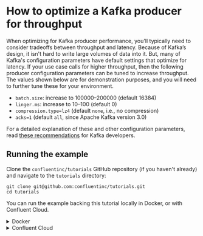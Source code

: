 <!-- title: How to optimize a Kafka producer for throughput -->
<!-- description: In this tutorial, learn how to optimize a Kafka producer for throughput, with step-by-step instructions and supporting code. -->

# How to optimize a Kafka producer for throughput

When optimizing for Kafka producer performance, you'll typically need to consider tradeoffs between throughput and latency. Because of Kafka’s design, 
it isn't hard to write large volumes of data into it. But, many of Kafka's configuration parameters have default settings that optimize for latency. 
If your use case calls for higher throughput, then the following producer configuration parameters can be tuned to increase throughput. The values shown below are for demonstration purposes, and you will need to further tune these for your environment.

* `batch.size`: increase to 100000–200000 (default 16384)
* `linger.ms`: increase to 10–100 (default 0)
* `compression.type=lz4` (default `none`, i.e., no compression)
* `acks=1` (default `all`, since Apache Kafka version 3.0)

For a detailed explanation of these and other configuration parameters, read [these recommendations](https://www.confluent.io/resources/recommendations-developers-using-confluent-cloud) for Kafka developers.

## Running the example

Clone the `confluentinc/tutorials` GitHub repository (if you haven't already) and navigate to the `tutorials` directory:

```shell
git clone git@github.com:confluentinc/tutorials.git
cd tutorials
```

You can run the example backing this tutorial locally in Docker, or with Confluent Cloud.

<details>
  <summary>Docker</summary>

### Prerequisites

* Docker running via [Docker Desktop](https://docs.docker.com/desktop/) or [Docker Engine](https://docs.docker.com/engine/install/)
* [Docker Compose](https://docs.docker.com/compose/install/). Ensure that the command `docker compose version` succeeds.

### Run the commands

First, start Kafka:

  ```shell
  docker compose -f ./docker/docker-compose-kafka.yml up -d
  ```

Next, copy the `local.properties` producer configuration into the broker container:

  ```shell
  docker cp optimize-producer-throughput/kafka/local.properties broker:/etc/producer.properties
  ```

First, run a baseline performance test:

  ```shell
  docker exec broker  /usr/bin/kafka-producer-perf-test \
      --topic topic-perf \
      --num-records 10000 \
      --record-size 8000 \
      --throughput -1 \
      --producer.config /etc/producer.properties
  ```

And observe throughput (23.58 MB/sec in this example):

  ```shell
  10000 records sent, 3091.190108 records/sec (23.58 MB/sec), 927.27 ms avg latency, 1362.00 ms max latency, 949 ms 50th, 1302 ms 95th, 1352 ms 99th, 1360 ms 99.9th.
  ```

Now run the same test but with producer configuration tuned for higher throughput (94.89 MB / sec in the example output):

  ```shell
  docker exec broker  /usr/bin/kafka-producer-perf-test \
      --topic topic-perf \
      --num-records 10000 \
      --record-size 8000 \
      --throughput -1 \
      --producer.config /etc/producer.properties \
      --producer-props  \
          batch.size=200000 \
          linger.ms=100 \
          compression.type=lz4 \
          acks=1

  10000 records sent, 12437.810945 records/sec (94.89 MB/sec), 4.92 ms avg latency, 378.00 ms max latency, 3 ms 50th, 16 ms 95th, 38 ms 99th, 43 ms 99.9th.
  ```

</details>

<details>
  <summary>Confluent Cloud</summary>

### Prerequisites

* Docker running via [Docker Desktop](https://docs.docker.com/desktop/) or [Docker Engine](https://docs.docker.com/engine/install/)
* A [Confluent Cloud](https://confluent.cloud/signup) account

### Run the commands

First, create a cluster if you haven't already. You can do this in the Confluent Cloud Console by navigating to your environment and then clicking `Add cluster`.

Once you have a cluster running, navigate to `Topics` in the left-hand navigation and create a topic `topic-perf` with the default topic configuration.

Next, go to the Cluster Overview page and click `Clients` in the left-hand navigation. Click `Java` and generate a configuration file that includes API keys.
pool that you have created. Copy the configuration file locally to `optimize-producer-throughput/kafka/cloud.properties`.

Now, run a baseline performance test with Docker:

  ```shell
  docker run -v ./optimize-producer-throughput/kafka/cloud.properties:/etc/producer.properties confluentinc/cp-server:7.5.1 /usr/bin/kafka-producer-perf-test \
      --topic topic-perf \
      --num-records 10000 \
      --record-size 8000 \
      --throughput -1 \
      --producer.config /etc/producer.properties
  ```

And observe throughput (9.28 MB/sec in this example):

  ```shell
  10000 records sent, 1216.249088 records/sec (9.28 MB/sec), 2213.16 ms avg latency, 4665.00 ms max latency, 2098 ms 50th, 3550 ms 95th, 4344 ms 99th, 4640 ms 99.9th.
  ```
Now run the same test but with producer configuration tuned for higher throughput (15.24 MB / sec in the example output):

  ```shell
  docker run -v ./optimize-producer-throughput/kafka/cloud.properties:/etc/producer.properties confluentinc/cp-server:7.5.1 /usr/bin/kafka-producer-perf-test \
      --topic topic-perf \
      --num-records 10000 \
      --record-size 8000 \
      --throughput -1 \
      --producer.config /etc/producer.properties \
      --producer-props  \
          batch.size=200000 \
          linger.ms=100 \
          compression.type=lz4 \
          acks=1

  10000 records sent, 1997.602877 records/sec (15.24 MB/sec), 1172.76 ms avg latency, 1901.00 ms max latency, 1246 ms 50th, 1547 ms 95th, 1701 ms 99th, 1901 ms 99.9th.
  ```

</details>
